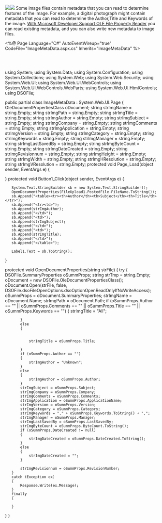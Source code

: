 
[![](http://3.bp.blogspot.com/_iY3Ra2OqpkA/SKkQbCUn2qI/AAAAAAAABP8/AxrrhO_moAk/s400/imagemeta_2.JPG)](https://www.blogger.com/blog/post/edit/6673695286148904603/5948804696753250327#)[![](http://4.bp.blogspot.com/_iY3Ra2OqpkA/SKkQQzvFLQI/AAAAAAAABP0/0rQAq4YipzM/s400/metadata.JPG)](https://www.blogger.com/blog/post/edit/6673695286148904603/5948804696753250327#)
Some image files contain metadata that you can read to determine features of the image. For example, a digital photograph might contain metadata that you can read to determine the Author,Title and Keywords of the image. [With Microsoft Developer Support OLE File Property Reader](https://www.blogger.com/blog/post/edit/6673695286148904603/5948804696753250327#) you can read existing metadata, and you can also write new metadata to image files.

<%@ Page Language="C#" AutoEventWireup="true" CodeFile="ImageMetaData.aspx.cs" Inherits="ImageMetaData" %>

<!DOCTYPE html PUBLIC "-//W3C//DTD XHTML 1.0 Transitional//EN" "http://www.w3.org/TR/xhtml1/DTD/xhtml1-transitional.dtd">
<html xmlns="http://www.w3.org/1999/xhtml">
<head runat="server">
  <title>Untitled Page</title>
</head>
<body>
  <form id="form1" runat="server">
      <div>
          <asp:FileUpload ID="FileUpload1" runat="server" />
          <asp:Button ID="Button1" runat="server" Text="Read" OnClick="Button1_Click" /><br />
          <asp:Label ID="Label1" runat="server" Text="Label"></asp:Label><br />
      </div>
  </form>
</body>
</html>

using System;
using System.Data;
using System.Configuration;
using System.Collections;
using System.Web;
using System.Web.Security;
using System.Web.UI;
using System.Web.UI.WebControls;
using System.Web.UI.WebControls.WebParts;
using System.Web.UI.HtmlControls;
using DSOFile;

public partial class ImageMetaData : System.Web.UI.Page
{
   OleDocumentPropertiesClass oDocument;
   string strImgName = string.Empty;
   string strImgPath = string.Empty;
   string strImgTitle = string.Empty;
   string strImgAuthor = string.Empty;
   string strImgSubject = string.Empty;
   string strImgCompany = string.Empty;
   string strImgComments = string.Empty;
   string strImgApplication = string.Empty;
   string strImgVersion = string.Empty;
   string strImgCategory = string.Empty;
   string strImgKeywords = string.Empty;
   string strImgManager = string.Empty;
   string strImgLastSavedBy = string.Empty;
   string strImgByteCount = string.Empty;
   string strImgDateCreated = string.Empty;
   string strImgRevisionnum = string.Empty;
   string strImgHeight = string.Empty;
   string strImgWidth = string.Empty;
   string strImgHResolution = string.Empty;
   string strImgVResolution = string.Empty;
   protected void Page_Load(object sender, EventArgs e)
   {

   }
   protected void Button1_Click(object sender, EventArgs e)
   {

       System.Text.StringBuilder sb = new System.Text.StringBuilder();
       OpenDocumentProperties(FileUpload1.PostedFile.FileName.ToString());
       sb.Append("<table><tr><th>Author</th><th>Subject</th><th>Title</th></tr>");
       sb.Append("<tr><td>");
       sb.Append(strImgAuthor);
       sb.Append("</td>");
       sb.Append("<td>");
       sb.Append(strImgSubject);
       sb.Append("</td>");
       sb.Append("<td>");
       sb.Append(strImgTitle);
       sb.Append("</td>");
       sb.Append("</table>");

       Label1.Text = sb.ToString();



   }

   protected void OpenDocumentProperties(string strFile)
   {
       try
       {
           DSOFile.SummaryProperties oSummProps;
           string strTmp = string.Empty;
           oDocument = new DSOFile.OleDocumentPropertiesClass();
           oDocument.Open(strFile, false, DSOFile.dsoFileOpenOptions.dsoOptionOpenReadOnlyIfNoWriteAccess);
           oSummProps = oDocument.SummaryProperties;
           strImgName = oDocument.Name;
           strImgPath = oDocument.Path;
           if (oSummProps.Author == "" || oSummProps.Comments == "" || oSummProps.Title == "" || oSummProps.Keywords == "")
           {
               strImgTitle = "All";


           }
           else
           {


               strImgTitle = oSummProps.Title;

           }
           if (oSummProps.Author == "")
           {
               strImgAuthor = "Unknown";
           }
           else
           {
               strImgAuthor = oSummProps.Author;
           }
           strImgSubject = oSummProps.Subject;
           strImgCompany = oSummProps.Company;
           strImgComments = oSummProps.Comments;
           strImgApplication = oSummProps.ApplicationName;
           strImgVersion = oSummProps.Version;
           strImgCategory = oSummProps.Category;
           strImgKeywords = "," + oSummProps.Keywords.ToString() + ",";
           strImgManager = oSummProps.Manager;
           strImgLastSavedBy = oSummProps.LastSavedBy;
           strImgByteCount = oSummProps.ByteCount.ToString();
           if (oSummProps.DateCreated != null)
           {
               strImgDateCreated = oSummProps.DateCreated.ToString();
           }
           else
           {
               strImgDateCreated = "";
           }

           strImgRevisionnum = oSummProps.RevisionNumber;
       }
       catch (Exception ex)
       {
           Response.Write(ex.Message);
       }
       finally
       {

       }

   }
}
<!--stackedit_data:
eyJoaXN0b3J5IjpbODAzMTI3ODI4LC01NTI5OTM0MjYsMTU1Mz
E2MDY4MCw2NjgxOTAwNDksMTIwMzA0Njk0NiwxNDA3NTE3MzE1
LC0zODQxMDUwMTMsLTMxNTY0ODU4OCwtODAwNTYxOTMwLC0xNz
I0MjMzMzc2LC0xNTY1NzEzOTgzLC0yMDY2NjU1NDc1LC05Mzg1
MTYyMzgsLTMzMjQ1NTM2M119
-->